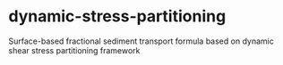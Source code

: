 # dynamic-stress-partitioning
Surface-based fractional sediment transport formula based on dynamic shear stress partitioning framework
